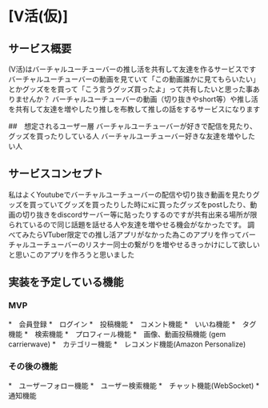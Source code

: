 # [V活(仮)]

## サービス概要
(V活)はバーチャルユーチューバーの推し活を共有して友達を作るサービスです
バーチャルユーチューバーの動画を見ていて「この動画誰かに見てもらいたい」とかグッズをを買って「こう言うグッズ買ったよ」って共有したいと思った事ありませんか？
バーチャルユーチューバーの動画（切り抜きやshort等）や推し活を共有して友達を増やしたり推しを布教して推しの話をするサービスになります

##　想定されるユーザー層
バーチャルユーチューバーが好きで配信を見たり、グッズを買ったりしている人
バーチャルユーチューバー好きな友達を増やしたい人

## サービスコンセプト
私はよくYoutubeでバーチャルユーチューバーの配信や切り抜き動画を見たりグッズを買っていてグッズを買ったりした時にxに買ったグッズをpostしたり、動画の切り抜きをdiscordサーバー等に貼ったりするのですが共有出来る場所が限られているので同じ話題を話せる人や友達を増やせる機会がなかったです。
調べてみたらVTuber限定での推し活アプリがなかった為このアプリを作ってバーチャルユーチューバーのリスナー同士の繋がりを増やせるきっかけにして欲しいと思いこのアプリを作ろうと思いました

## 実装を予定している機能
### MVP
*　会員登録
*　ログイン
*　投稿機能
*　コメント機能
*　いいね機能
*　タグ機能
*　検索機能
*　プロフィール機能
*　画像、動画投稿機能 (gem carrierwave)
*　カテゴリー機能
*　レコメンド機能(Amazon Personalize)

### その後の機能
*　ユーザーフォロー機能
*　ユーザー検索機能
*　チャット機能(WebSocket)
*　通知機能
